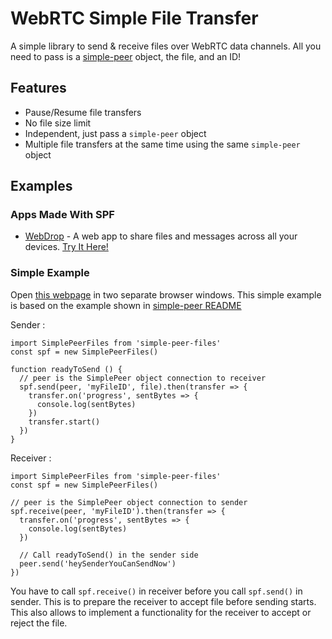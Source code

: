 # WebRTC Simple File Transfer

A simple library to send & receive files over WebRTC data channels. All you need to pass is a [simple-peer](https://www.npmjs.com/package/simple-peer) object, the file, and an ID!

## Features

* Pause/Resume file transfers
* No file size limit
* Independent, just pass a `simple-peer` object
* Multiple file transfers at the same time using the same `simple-peer` object

## Examples

### Apps Made With SPF

* [WebDrop](https://WebDrop.Space) - A web app to share files and messages across all your devices. [Try It Here!]()

### Simple Example

Open [this webpage](https://codepen.io/subins2000/pen/abNOggM) in two separate browser windows. This simple example is based on the example shown in [simple-peer README](https://github.com/feross/simple-peer#usage)

Sender :
```
import SimplePeerFiles from 'simple-peer-files'
const spf = new SimplePeerFiles()

function readyToSend () {
  // peer is the SimplePeer object connection to receiver
  spf.send(peer, 'myFileID', file).then(transfer => {
    transfer.on('progress', sentBytes => {
      console.log(sentBytes)
    })
    transfer.start()
  })
}
```

Receiver :

```
import SimplePeerFiles from 'simple-peer-files'
const spf = new SimplePeerFiles()

// peer is the SimplePeer object connection to sender
spf.receive(peer, 'myFileID').then(transfer => {
  transfer.on('progress', sentBytes => {
    console.log(sentBytes)
  })

  // Call readyToSend() in the sender side
  peer.send('heySenderYouCanSendNow')
})
```

You have to call `spf.receive()` in receiver before you call `spf.send()` in sender. This is to prepare the receiver to accept file before sending starts. This also allows to implement a functionality for the receiver to accept or reject the file.

